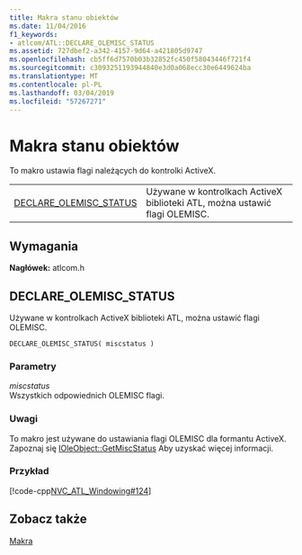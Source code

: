 ```yaml
---
title: Makra stanu obiektów
ms.date: 11/04/2016
f1_keywords:
- atlcom/ATL::DECLARE_OLEMISC_STATUS
ms.assetid: 727dbef2-a342-4157-9d64-a421805d9747
ms.openlocfilehash: cb5ff6d7570b03b32852fc450f58043446f721f4
ms.sourcegitcommit: c3093251193944840e3d0a068ecc30e6449624ba
ms.translationtype: MT
ms.contentlocale: pl-PL
ms.lasthandoff: 03/04/2019
ms.locfileid: "57267271"
---
```

# <a name="object-status-macros"></a>Makra stanu obiektów

To makro ustawia flagi należących do kontrolki ActiveX.

|||
|-|-|
|[DECLARE_OLEMISC_STATUS](#declare_olemisc_status)|Używane w kontrolkach ActiveX biblioteki ATL, można ustawić flagi OLEMISC.|

## <a name="requirements"></a>Wymagania

**Nagłówek:** atlcom.h

##  <a name="declare_olemisc_status"></a>  DECLARE_OLEMISC_STATUS

Używane w kontrolkach ActiveX biblioteki ATL, można ustawić flagi OLEMISC.

```
DECLARE_OLEMISC_STATUS( miscstatus )
```

### <a name="parameters"></a>Parametry

*miscstatus*<br/>
Wszystkich odpowiednich OLEMISC flagi.

### <a name="remarks"></a>Uwagi

To makro jest używane do ustawiania flagi OLEMISC dla formantu ActiveX. Zapoznaj się [IOleObject::GetMiscStatus](/windows/desktop/api/oleidl/nf-oleidl-ioleobject-getmiscstatus) Aby uzyskać więcej informacji.

### <a name="example"></a>Przykład

[!code-cpp[NVC_ATL_Windowing#124](../../atl/codesnippet/cpp/object-status-macros_1.h)]

## <a name="see-also"></a>Zobacz także

[Makra](../../atl/reference/atl-macros.md)
